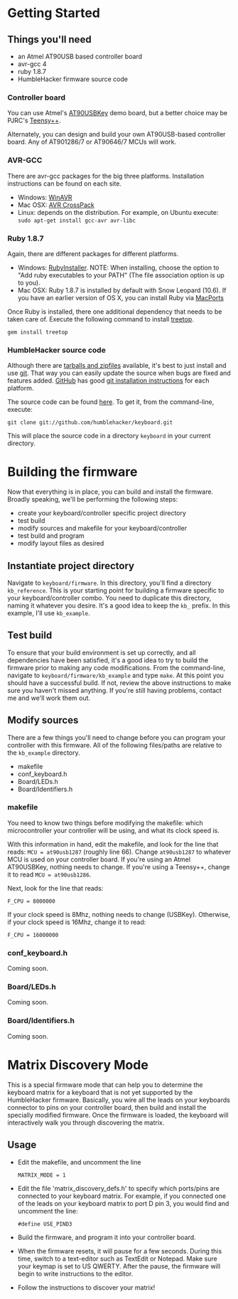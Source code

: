 Getting Started
===============


Things you'll need
------------------
* an Atmel AT90USB based controller board
* avr-gcc 4
* ruby 1.8.7
* HumbleHacker firmware source code


### Controller board

You can use Atmel's [AT90USBKey][usbkey] demo board, but a better choice may be PJRC's [Teensy++][teensy].

[usbkey]:http://www.atmel.com/dyn/products/tools_card.asp?tool_id=3879
[teensy]:http://www.pjrc.com/teensy/

Alternately, you can design and build your own AT90USB-based controller board.  Any of AT901286/7 or AT90646/7 MCUs will work.


### AVR-GCC

There are avr-gcc packages for the big three platforms.  Installation instructions can be found on each site.

- Windows: [WinAVR][winavr]
- Mac OSX: [AVR CrossPack][crosspack]
- Linux:   depends on the distribution.  For example, on Ubuntu execute: `sudo apt-get install gcc-avr avr-libc`

[winavr]:http://winavr.sourceforge.net/
[crosspack]:http://www.obdev.at/products/crosspack/index.html


### Ruby 1.8.7

Again, there are different packages for different platforms.

- Windows: [RubyInstaller][rubyinst].  NOTE: When installing, choose the option to "Add ruby executables to your PATH" (The file association option is up to you).
- Mac OSX: Ruby 1.8.7 is installed by default with Snow Leopard (10.6).  If you have an earlier version of OS X, you can install Ruby via [MacPorts][macports]

Once Ruby is installed, there one additional dependency that needs to be taken care of.  Execute the following command to install [treetop].

    gem install treetop

[rubyinst]:http://rubyforge.org/frs/download.php/71067/rubyinstaller-1.8.7-p249.exe
[macports]:http://www.macports.org/
[treetop]:http://treetop.rubyforge.org/

### HumbleHacker source code

Although there are [tarballs and zipfiles][hh_downloads] available, it's best to just install and use [git].  That way you can easily update the source when bugs are fixed and features added.  [GitHub] has good [git installation instructions][git_install] for each platform.

The source code can be found [here][hh_source].  To get it, from the command-line, execute:

    git clone git://github.com/humblehacker/keyboard.git
        
This will place the source code in a directory `keyboard` in your current directory.

[hh_downloads]:http://github.com/humblehacker/keyboard/downloads
[hh_source]:http://github.com/humblehacker/keyboard
[github]:http://github.com
[git_install]:http://help.github.com/git-installation-redirect
[git]:http://git-scm.com/

Building the firmware
=====================

Now that everything is in place, you can build and install the firmware.  Broadly speaking, we'll be performing the following steps:

- create your keyboard/controller specific project directory
- test build
- modify sources and makefile for your keyboard/controller
- test build and program
- modify layout files as desired

Instantiate project directory
-----------------------------
Navigate to `keyboard/firmware`.  In this directory, you'll find a directory `kb_reference`.  This is your starting point for building a firmware specific to your keyboard/controller combo.  You need to duplicate this directory, naming it whatever you desire.  It's a good idea to keep the `kb_` prefix. In this example, I'll use `kb_example`.

Test build
----------
To ensure that your build environment is set up correctly, and all dependencies have been satisfied, it's a good idea to try to build the firmware prior to making any code modifications.  From the command-line, navigate to `keyboard/firmware/kb_example` and type `make`.  At this point you should have a successful build.  If not, review the above instructions to make sure you haven't missed anything.  If you're still having problems, contact me and we'll work them out.

Modify sources
--------------
There are a few things you'll need to change before you can program your controller with this firmware.  All of the following files/paths are relative to the `kb_example` directory.

- makefile
- conf_keyboard.h
- Board/LEDs.h
- Board/Identifiers.h

### makefile

You need to know two things before modifying the makefile: which microcontroller your controller will be using, and what its clock speed is.

With this information in hand, edit the makefile, and look for the line that reads: `MCU = at90usb1287` (roughly line 66).  Change `at90usb1287` to whatever MCU is used on your controller board.  If you're using an Atmel AT90USBKey, nothing needs to change.  If you're using a Teensy++, change it to read `MCU = at90usb1286`.

Next, look for the line that reads:

    F_CPU = 8000000
    
If your clock speed is 8Mhz, nothing needs to change (USBKey).  Otherwise, if your clock speed is 16Mhz, change it to read:

    F_CPU = 16000000

### conf_keyboard.h

Coming soon.

### Board/LEDs.h

Coming soon.

### Board/Identifiers.h

Coming soon.

Matrix Discovery Mode
=====================

This is a special firmware mode that can help you to determine the 
keyboard matrix for a keyboard that is not yet supported by the 
HumbleHacker firmware.  Basically, you wire all the leads on your 
keyboards connector to pins on your controller board, then build and 
install the specially modified firmware.  Once the firmware is loaded,
the keyboard will interactively walk you through discovering the matrix.

Usage
-----

- Edit the makefile, and uncomment the line

    `MATRIX_MODE = 1`

- Edit the file 'matrix_discovery_defs.h' to specify which ports/pins are 
  connected to your keyboard matrix.  For example, if you connected one of 
  the leads on your keyboard matrix to port D pin 3, you would find and 
  uncomment the line:

    `#define USE_PIND3`

- Build the firmware, and program it into your controller board.  

- When the firmware resets, it will pause for a few seconds.  During this 
  time, switch to a text-editor such as TextEdit or Notepad.  Make sure
  your keymap is set to US QWERTY. After the pause, the firmware will 
  begin to write instructions to the editor.

- Follow the instructions to discover your matrix!
